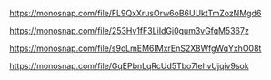 <!-- ADD CONTACT -->
https://monosnap.com/file/FL9QxXrusOrw6oB6UUktTmZozNMgd6

<!-- GET ALL CONTACTS -->
https://monosnap.com/file/253Hv1fF3LiIdGj0gum3vGfqM5367z

<!-- GET CONTACTS BY ID -->
https://monosnap.com/file/s9oLmEM6IMxrEnS2X8WfgWqYxhO08t

<!-- REMOVE CONTACTS BY ID -->
https://monosnap.com/file/GqEPbnLqRcUd5Tbo7lehvUjqiv9sok